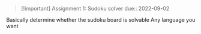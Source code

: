 > [!important] Assignment 1: Sudoku solver
due:: 2022-09-02

Basically determine whether the sudoku board is solvable
Any language you want
